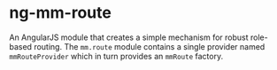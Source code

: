 # ng-mm-route

An AngularJS module that creates a simple mechanism for robust role-based
routing. The `mm.route` module contains a single provider named
`mmRouteProvider` which in turn provides an `mmRoute` factory.
